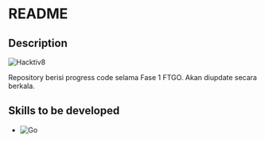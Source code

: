 # README

## Description

![Hacktiv8](https://www.hacktiv8.com/_next/image?url=%2Flogo.png&w=3840&q=75 "Hacktiv8")

Repository berisi progress code selama Fase 1 FTGO. Akan diupdate secara berkala.


## Skills to be developed
* ![Go](https://img.shields.io/badge/go-%2300ADD8.svg?style=for-the-badge&logo=go&logoColor=white)